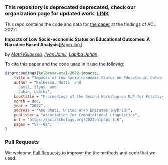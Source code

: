 ### This repository is deprecated deprecated, check our organization page for updated work: [LINK](https://github.com/NLP-in-the-Social-Sciences)

This repo contains the code and data for [the paper](https://aclanthology.org/2022.nlp4pi-1.6) at the findings of ACL 2022: 

**Impacts of Low Socio-economic Status on Educational Outcomes: A Narrative Based Analysis**[[Paper link]](https://aclanthology.org/2022.nlp4pi-1.6)

by _[Motti Kelbessa](https://github.com/MoRevolution), [Ilyas Jamil](https://github.com/ilyasjamil), [Labiba Jahan](https://github.com/labibasu)_.

To cite this paper and the code used in it use the followig:

```bibtex
@inproceedings{kelbessa-etal-2022-impacts,
    title = "Impacts of Low Socio-economic Status on Educational Outcomes: A Narrative Based Analysis",
    author = "Kelbessa, Motti  and
      Jamil, Ilyas  and
      Jahan, Labiba",
    booktitle = "Proceedings of the Second Workshop on NLP for Positive Impact (NLP4PI)",
    month = dec,
    year = "2022",
    address = "Abu Dhabi, United Arab Emirates (Hybrid)",
    publisher = "Association for Computational Linguistics",
    url = "https://aclanthology.org/2022.nlp4pi-1.6",
    pages = "59--69",
}
```

### Pull Requests

We welcome [Pull Requests](https://github.com/NLP-in-the-Social-Sciences/Low-SES_NLP/pulls) to improve the the methods and code that we used.
